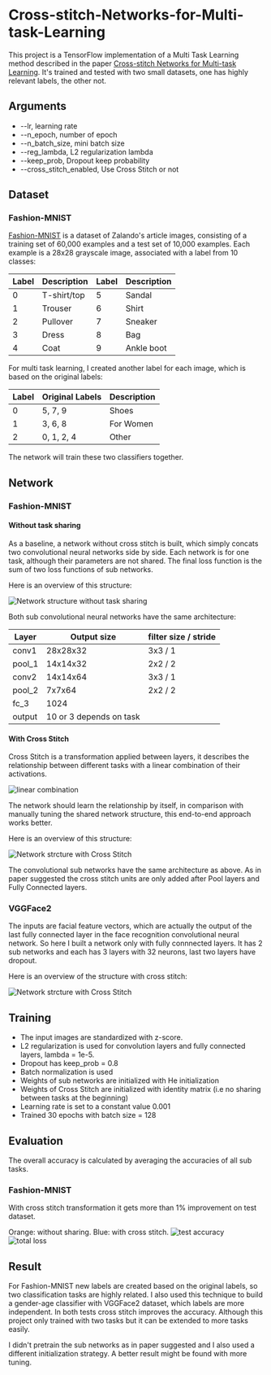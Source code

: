 # Cross-stitch-Networks-for-Multi-task-Learning

This project is a TensorFlow implementation of a Multi Task Learning method described in the paper
[Cross-stitch Networks for Multi-task Learning](https://arxiv.org/abs/1604.03539). It's trained and tested with two small datasets, one has highly relevant labels, the other not.

## Arguments

* --lr, learning rate
* --n_epoch, number of epoch
* --n_batch_size, mini batch size
* --reg_lambda, L2 regularization lambda
* --keep_prob, Dropout keep probability
* --cross_stitch_enabled, Use Cross Stitch or not

## Dataset

### Fashion-MNIST

[Fashion-MNIST](https://github.com/zalandoresearch/fashion-mnist) is a dataset of Zalando's article images, consisting of a training set of 60,000 examples and a test set of 10,000 examples. Each example is a 28x28 grayscale image, associated with a label from 10 classes:

|Label|Description|Label|Description|
|-----|-----|-----|-----|
|0|T-shirt/top|5|Sandal|
|1|Trouser|6|Shirt|
|2|Pullover|7|Sneaker|
|3|Dress|8|Bag|
|4|Coat|9|Ankle boot|

For multi task learning, I created another label for each image, which is based on the original labels:

|Label|Original Labels|Description|
|-----|-----|-----|
|0|5, 7, 9|Shoes|
|1|3, 6, 8|For Women|
|2|0, 1, 2, 4|Other|

The network will train these two classifiers together.

## Network

### Fashion-MNIST

#### Without task sharing

As a baseline, a network without cross stitch is built, which simply concats two convolutional neural networks side by side. Each network is for one task, although their parameters are not shared. The final loss function is the sum of two loss functions of sub networks.

Here is an overview of this structure:

![Network structure without task sharing](https://raw.githubusercontent.com/helloyide/Cross-stitch-Networks-for-Multi-task-Learning/master/img/network_without.png)

Both sub convolutional neural networks have the same architecture:

|Layer|Output size|filter size / stride|
|-----|-----|-----|
|conv1|28x28x32|3x3 / 1|
|pool_1|14x14x32|2x2 / 2|
|conv2|14x14x64|3x3 / 1|
|pool_2|7x7x64|2x2 / 2|
|fc_3|1024||
|output|10 or 3 depends on task||

#### With Cross Stitch

Cross Stitch is a transformation applied between layers, it describes the relationship between different tasks with a linear combination of their activations. 

![linear combination](https://raw.githubusercontent.com/helloyide/Cross-stitch-Networks-for-Multi-task-Learning/master/img/linear_combination.png)

The network should learn the relationship by itself, in comparison with manually tuning the shared network structure, this end-to-end approach works better.

Here is an overview of this structure:

![Network strcture with Cross Stitch](https://raw.githubusercontent.com/helloyide/Cross-stitch-Networks-for-Multi-task-Learning/master/img/network_with.png)

The convolutional sub networks have the same architecture as above. As in paper suggested the cross stitch units are only added after Pool layers and Fully Connected layers.

### VGGFace2

The inputs are facial feature vectors, which are actually the output of the last fully connected layer in the face recognition convolutional neural network. So here I built a network only with fully connnected layers. It has 2 sub networks and each has 3 layers with 32 neurons, last two layers have dropout.

Here is an overview of the structure with cross stitch:

![Network strcture with Cross Stitch](https://raw.githubusercontent.com/helloyide/Cross-stitch-Networks-for-Multi-task-Learning/master/img/age_gender_network.png)


## Training

* The input images are standardized with z-score. 
* L2 regularization is used for convolution layers and fully connected layers, lambda = 1e-5. 
* Dropout has keep_prob = 0.8
* Batch normalization is used
* Weights of sub networks are initialized with He initialization
* Weights of Cross Stitch are initialized with identity matrix (i.e no sharing between tasks at the beginning)
* Learning rate is set to a constant value 0.001
* Trained 30 epochs with batch size = 128

## Evaluation

The overall accuracy is calculated by averaging the accuracies of all sub tasks. 

### Fashion-MNIST

With cross stitch transformation it gets more than 1% improvement on test dataset.

Orange: without sharing. Blue: with cross stitch.
![test accuracy](https://raw.githubusercontent.com/helloyide/Cross-stitch-Networks-for-Multi-task-Learning/master/img/acc_test.png)
![total loss](https://raw.githubusercontent.com/helloyide/Cross-stitch-Networks-for-Multi-task-Learning/master/img/total_loss.png)

## Result

For Fashion-MNIST new labels are created based on the original labels, so two classification tasks are highly related. I also used this technique to build a gender-age classifier with VGGFace2 dataset, which labels are more independent. In both tests cross stitch improves the accuracy. Although this project only trained with two tasks but it can be extended to more tasks easily.

I didn't pretrain the sub networks as in paper suggested and I also used a different initialization strategy. A better result might be found with more tuning.
